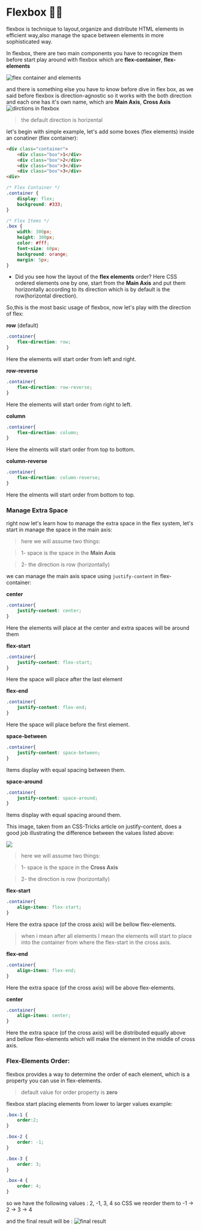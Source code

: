 # Flexbox 👩‍💻

flexbox is technique to layout,organize and distribute HTML elements in efficient way,also manage the space between elements in more sophisticated way.


In flexbox, there are two main components you have to recognize them before start play around with flexbox which are **flex-container**, **flex-elements**

![flex container and elements](https://dab1nmslvvntp.cloudfront.net/wp-content/uploads/2014/07/1404915977flex-container-and-elements.png)

and there is something else you have to know before dive in flex box, as we said before flexbox is direction-agnostic so it works with the both direction and each one has it's own name, which are **Main Axis**, **Cross Axis**
![dirctions in flexbox](https://i.imgur.com/NRx4Hb3.png)

> the default direction is horizental

let's begin with simple example, let's add some boxes (flex elements) inside an conatiner (flex container):
```html
<div class="container">
    <div class="box">1</div>
    <div class="box">2</div>
    <div class="box">3</div>
    <div class="box">3</div>
<div>
```

```css
/* Flex Container */
.container {
    display: flex;
    background: #333;
}

/* Flex Items */
.box {
    width: 300px;
    height: 300px;
    color: #fff;
    font-size: 60px;
    background: orange;
    margin: 5px;
}
```

- Did you see how the layout of the **flex elements** order?
Here CSS ordered elements one by one, start from the **Main Axis** and put them horizontally according to its direction which is by default is the row(horizontal direction).


So,this is the most basic usage of flexbox, now let's play with the direction of flex: 

 **row** (default)
```css
.container{
    flex-direction: row;
}
```
Here the elements will start order from left and right.

 **row-reverse**
```css
.container{
    flex-direction: row-reverse;
}
```
Here the elements will start order from right to left.


 **column**
```css
.container{
    flex-direction: column;
}
```
Here the elments will start order from top to bottom.

**column-reverse**
```css
.container{
    flex-direction: column-reverse;
}
```
Here the elments will start order from bottom to top.



### Manage Extra Space

right now let's learn how to manage the extra space in the flex system, let's start in manage the space in the main axis:
>here we will assume two things:

> 1-  space is the space in the **Main Axis**

> 2-  the direction is row (horizontally)
> 

we can manage the main axis space using ```justify-content``` in flex-container: 

**center**
```css
.container{
    justify-content: center;
}
```
Here the elements will place at the center and extra spaces will be around them

**flex-start**
```css
.container{
    justify-content: flex-start;
}
```
Here the space will place after the last element


**flex-end**
```css
.container{
    justify-content: flex-end;
}
```
Here the space will place before the first element.

**space-between**
```css
.container{
    justify-content: space-between;
}
```
Items display with equal spacing between them.

**space-around**
```css
.container{
    justify-content: space-around;
}
```
Items display with equal spacing around them.


This image, taken from an CSS-Tricks article on justify-content, does a good job illustrating the difference between the values listed above:


![](https://www.w3.org/TR/css-flexbox-1/images/flex-pack.svg)


>here we will assume two things:

> 1-  space is the space in the **Cross Axis**

> 2-  the direction is row (horizontally)


**flex-start**
```css
.container{
    align-items: flex-start;
}
```
Here the extra space (of the cross axis) will be bellow flex-elements.

> when i mean after all elements I mean the elements will start to place into the container from where the flex-start in the cross axis.

**flex-end**
```css
.container{
    align-items: flex-end;
}
```
Here the extra space (of the cross axis) will be above flex-elements.


**center**
```css
.container{
    align-items: center;
}
```
Here the extra space (of the cross axis) will be distributed equally above and bellow flex-elements which will make the element in the middle of cross axis.

### **Flex-Elements Order**:
flexbox provides a way to determine the order of each element, which is a property you can use in flex-elements.

> default value for order property is **zero**
> 

flexbox start placing elements from lower to larger values
example:
```css
.box-1 {
    order:2;
}

.box-2 {
    order: -1;
}

.box-3 {
    order: 3;
}

.box-4 {
    order: 4;
}

```

so we have the following values : 2, -1, 3, 4 so CSS we reorder them to -1 -> 2 -> 3 -> 4

and the final result will be :
![final result](https://i.imgur.com/3jFOMYi.png)


